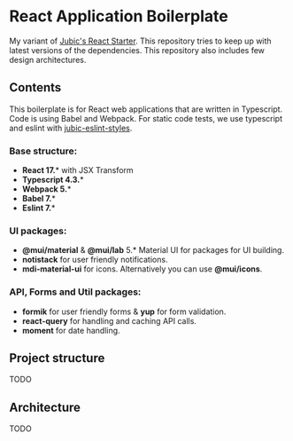 # React Application Boilerplate

My variant of [Jubic's React Starter](https://github.com/jubicoy). This repository tries to keep up with latest versions of the dependencies. This repository also includes few design architectures.

## Contents

This boilerplate is for React web applications that are written in Typescript. Code is using Babel and Webpack. For static code tests, we use typescript and eslint with [jubic-eslint-styles](https://github.com/jubicoy/eslint-config-jubic-typescript).

### Base structure:
* **React 17.*** with JSX Transform
* **Typescript 4.3.***
* **Webpack 5.***
* **Babel 7.***
* **Eslint 7.***

### UI packages:
* **@mui/material** & **@mui/lab** 5.* Material UI for packages for UI building.
* **notistack** for user friendly notifications.
* **mdi-material-ui** for icons. Alternatively you can use **@mui/icons**.

### API, Forms and Util packages:
* **formik** for user friendly forms & **yup** for form validation.
* **react-query** for handling and caching API calls.
* **moment** for date handling.

## Project structure

TODO

## Architecture

TODO
